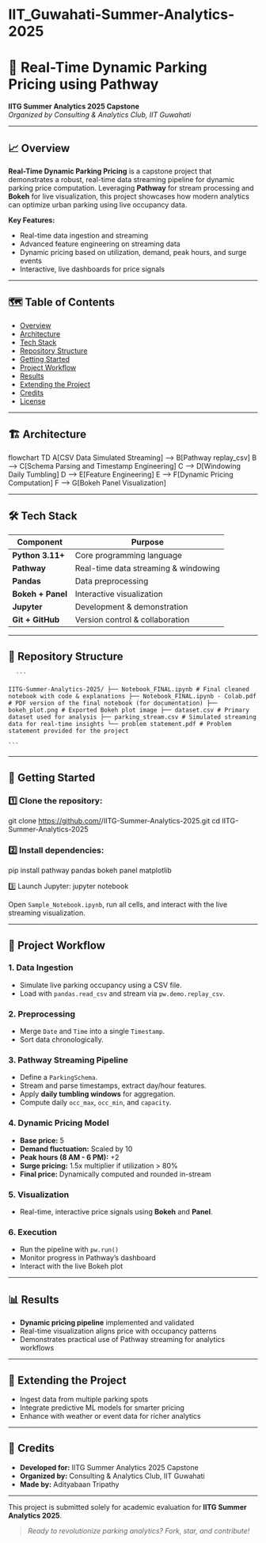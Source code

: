 # IIT_Guwahati-Summer-Analytics-2025

# 🚗 Real-Time Dynamic Parking Pricing using Pathway

**IITG Summer Analytics 2025 Capstone**  
*Organized by Consulting & Analytics Club, IIT Guwahati*

---

## 📈 Overview

**Real-Time Dynamic Parking Pricing** is a capstone project that demonstrates a robust, real-time data streaming pipeline for dynamic parking price computation. Leveraging **Pathway** for stream processing and **Bokeh** for live visualization, this project showcases how modern analytics can optimize urban parking using live occupancy data.

**Key Features:**
- Real-time data ingestion and streaming
- Advanced feature engineering on streaming data
- Dynamic pricing based on utilization, demand, peak hours, and surge events
- Interactive, live dashboards for price signals

---

## 🗺️ Table of Contents

- [Overview](#-overview)
- [Architecture](#-architecture)
- [Tech Stack](#-tech-stack)
- [Repository Structure](#-repository-structure)
- [Getting Started](#-getting-started)
- [Project Workflow](#-project-workflow)
- [Results](#-results)
- [Extending the Project](#-extending-the-project)
- [Credits](#-credits)
- [License](#-license)

---

## 🏗️ Architecture
flowchart TD
    A[CSV Data Simulated Streaming] --> B[Pathway replay_csv]
    B --> C[Schema Parsing and Timestamp Engineering]
    C --> D[Windowing Daily Tumbling]
    D --> E[Feature Engineering]
    E --> F[Dynamic Pricing Computation]
    F --> G[Bokeh Panel Visualization]


---

## 🛠️ Tech Stack

| Component         | Purpose                                 |
|-------------------|-----------------------------------------|
| **Python 3.11+**  | Core programming language               |
| **Pathway**       | Real-time data streaming & windowing    |
| **Pandas**        | Data preprocessing                      |
| **Bokeh + Panel** | Interactive visualization               |
| **Jupyter**       | Development & demonstration             |
| **Git + GitHub**  | Version control & collaboration         |

---

## 📁 Repository Structure

<pre> <code> ``` 

IITG-Summer-Analytics-2025/ ├── Notebook_FINAL.ipynb # Final cleaned notebook with code & explanations ├── Notebook_FINAL.ipynb - Colab.pdf # PDF version of the final notebook (for documentation) ├── bokeh_plot.png # Exported Bokeh plot image ├── dataset.csv # Primary dataset used for analysis ├── parking_stream.csv # Simulated streaming data for real-time insights └── problem statement.pdf # Problem statement provided for the project 

``` </code> </pre>

---

## 🚀 Getting Started

### 1️⃣ Clone the repository:
git clone https://github.com/<your-username>/IITG-Summer-Analytics-2025.git
cd IITG-Summer-Analytics-2025


### 2️⃣ Install dependencies:
pip install pathway pandas bokeh panel matplotlib

3️⃣ Launch Jupyter:
jupyter notebook


Open `Sample_Notebook.ipynb`, run all cells, and interact with the live streaming visualization.

---

## 🔄 Project Workflow

### 1. Data Ingestion
- Simulate live parking occupancy using a CSV file.
- Load with `pandas.read_csv` and stream via `pw.demo.replay_csv`.

### 2. Preprocessing
- Merge `Date` and `Time` into a single `Timestamp`.
- Sort data chronologically.

### 3. Pathway Streaming Pipeline
- Define a `ParkingSchema`.
- Stream and parse timestamps, extract day/hour features.
- Apply **daily tumbling windows** for aggregation.
- Compute daily `occ_max`, `occ_min`, and `capacity`.

### 4. Dynamic Pricing Model
- **Base price:** 5
- **Demand fluctuation:** Scaled by 10
- **Peak hours (8 AM - 6 PM):** +2
- **Surge pricing:** 1.5x multiplier if utilization > 80%
- **Final price:** Dynamically computed and rounded in-stream

### 5. Visualization
- Real-time, interactive price signals using **Bokeh** and **Panel**.

### 6. Execution
- Run the pipeline with `pw.run()`
- Monitor progress in Pathway’s dashboard
- Interact with the live Bokeh plot

---

## 📊 Results

- **Dynamic pricing pipeline** implemented and validated
- Real-time visualization aligns price with occupancy patterns
- Demonstrates practical use of Pathway streaming for analytics workflows

---

## 🌱 Extending the Project

- Ingest data from multiple parking spots
- Integrate predictive ML models for smarter pricing
- Enhance with weather or event data for richer analytics

---

## 🙌 Credits

- **Developed for:** IITG Summer Analytics 2025 Capstone
- **Organized by:** Consulting & Analytics Club, IIT Guwahati
- **Made by:** Adityabaan Tripathy
---

This project is submitted solely for academic evaluation for **IITG Summer Analytics 2025**.

> *Ready to revolutionize parking analytics? Fork, star, and contribute!*





